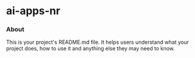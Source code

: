 ai-apps-nr
==========

### About

This is your project's README.md file. It helps users understand what your
project does, how to use it and anything else they may need to know.